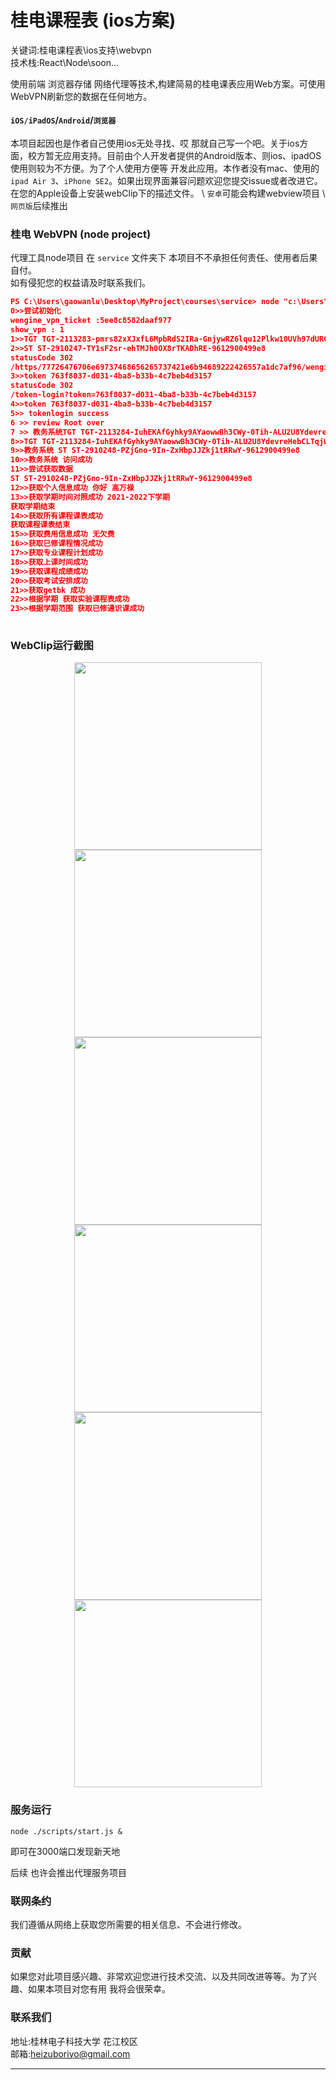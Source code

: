 # 桂电课程表 (ios方案)  

关键词:桂电课程表\ios支持\webvpn   
技术栈:React\Node\soon...

使用前端 浏览器存储 网络代理等技术,构建简易的桂电课表应用Web方案。可使用WebVPN刷新您的数据在任何地方。

#### `iOS/iPadOS`/`Android`/`浏览器` 
本项目起因也是作者自己使用ios无处寻找、哎 那就自己写一个吧。关于ios方面，校方暂无应用支持。目前由个人开发者提供的Android版本、则ios、ipadOS使用则较为不方便。为了个人使用方便等 开发此应用。本作者没有mac、使用的`ipad Air 3`、`iPhone SE2`。如果出现界面兼容问题欢迎您提交issue或者改进它。在您的Apple设备上安装webClip下的描述文件。  \ `安卓`可能会构建webview项目  \  `网页版`后续推出  

### 桂电 WebVPN (node project)  

代理工具node项目 在 `service` 文件夹下 
本项目不不承担任何责任、使用者后果自付。  
如有侵犯您的权益请及时联系我们。   

```json
PS C:\Users\gaowanlu\Desktop\MyProject\courses\service> node "c:\Users\gaowanlu\Desktop\MyProject\courses\service\index.js"
0>>尝试初始化
wengine_vpn_ticket :5ee8c8582daaf977
show_vpn : 1
1>>TGT TGT-2113283-pmrs82xXJxfL6MpbRdS2IRa-GnjywRZ6lqu12Plkw10UVh97dUR0fhbGoCTMZU15C34-9612900499e8
2>>ST ST-2910247-TY1sF2sr-ehTMJh0OX8rTKADhRE-9612900499e8
statusCode 302
/https/77726476706e69737468656265737421e6b94689222426557a1dc7af96/wengine-vpn-token-login?token=763f8037-d031-4ba8-b33b-4c7beb4d3157
3>>token 763f8037-d031-4ba8-b33b-4c7beb4d3157
statusCode 302
/token-login?token=763f8037-d031-4ba8-b33b-4c7beb4d3157
4>>token 763f8037-d031-4ba8-b33b-4c7beb4d3157
5>> tokenlogin success
6 >> review Root over
7 >> 教务系统TGT TGT-2113284-IuhEKAfGyhky9AYaowwBh3CWy-0Tih-ALU2U8YdevreHebCLTqjW64UUMNinbkpfMpM-9612900499e8
8>>TGT TGT-2113284-IuhEKAfGyhky9AYaowwBh3CWy-0Tih-ALU2U8YdevreHebCLTqjW64UUMNinbkpfMpM-9612900499e8
9>>教务系统 ST ST-2910248-PZjGno-9In-ZxHbpJJZkj1tRRwY-9612900499e8
10>>教务系统 访问成功
11>>尝试获取数据
ST ST-2910248-PZjGno-9In-ZxHbpJJZkj1tRRwY-9612900499e8
12>>获取个人信息成功 你好 高万禄
13>>获取学期时间对照成功 2021-2022下学期
获取学期结束
14>>获取所有课程课表成功
获取课程课表结束
15>>获取费用信息成功 无欠费
16>>获取已修课程情况成功
17>>获取专业课程计划成功
18>>获取上课时间成功
19>>获取课程成绩成功
20>>获取考试安排成功
21>>获取getbk 成功
22>>根据学期 获取实验课程表成功
23>>根据学期范围 获取已修通识课成功
 
```

### WebClip运行截图  

<div align="center">

<img src="readme/images/IMG_0196.PNG" width="300px" float="left"/>
<img src="readme/images/IMG_0197.PNG" width="300px" float="left"/>
<img src="readme/images/IMG_0198.PNG" width="300px" float="left"/>
<img src="readme/images/IMG_0199.PNG" width="300px" float="left"/>
<img src="readme/images/IMG_0200.PNG" width="300px" float="left"/>
<img src="readme/images/IMG_0201.PNG" width="300px" float="left"/>

</div> 


### 服务运行  

`node ./scripts/start.js &`  

即可在3000端口发现新天地  

后续 也许会推出代理服务项目  

### 联网条约  

我们遵循从网络上获取您所需要的相关信息、不会进行修改。  

### 贡献  

如果您对此项目感兴趣、非常欢迎您进行技术交流、以及共同改进等等。为了兴趣、如果本项目对您有用 我将会很荣幸。  

### 联系我们  

地址:桂林电子科技大学 花江校区  
邮箱:heizuboriyo@gmail.com  




----